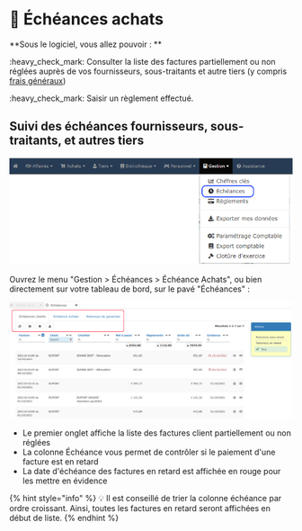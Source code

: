 # 🎯 Échéances achats

**Sous le logiciel, vous allez pouvoir : **

:heavy\_check\_mark: Consulter la liste des factures partiellement ou non réglées auprès de vos fournisseurs, sous-traitants et autre tiers (y compris [frais généraux](../les-achats/les-frais-generaux.md))

:heavy\_check\_mark: Saisir un règlement effectué.



## Suivi des échéances fournisseurs, sous-traitants, et autres tiers



![](../../.gitbook/assets/echeance.png)



Ouvrez le menu "Gestion > Échéances > Échéance Achats", ou bien directement sur votre tableau de bord, sur le pavé "Échéances" :&#x20;

![](<../../.gitbook/assets/Screenshot (253a).png>)

* Le premier onglet affiche la liste des factures client partiellement ou non réglées
* La colonne Échéance vous permet de contrôler si le paiement d'une facture est en retard
* La date d'échéance des factures en retard est affichée en rouge pour les mettre en évidence

{% hint style="info" %}
:bulb: Il est conseillé de trier la colonne échéance par ordre croissant. Ainsi, toutes les factures en retard seront affichées en début de liste.
{% endhint %}

